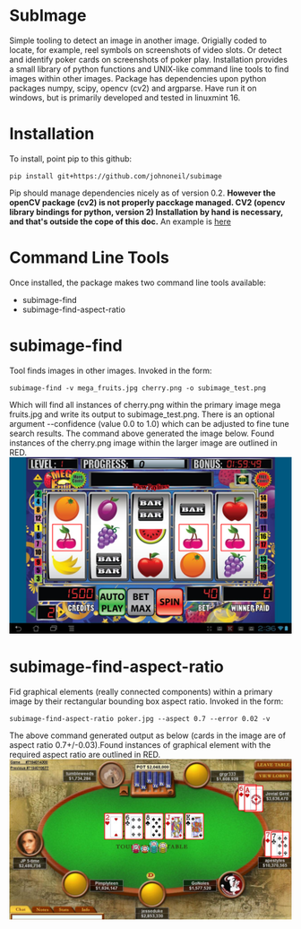 SubImage
========

Simple tooling to detect an image in another image. Origially coded to locate, for example, reel symbols on screenshots of video slots. Or detect and identify poker cards on screenshots of poker play.
Installation provides a small library of python functions and UNIX-like command line tools to find images within other images.
Package has dependencies upon python packages numpy, scipy, opencv (cv2) and argparse. Have run it on windows, but is primarily developed and tested in linuxmint 16.


Installation
============
To install, point pip to this github:
```
pip install git+https://github.com/johnoneil/subimage
```
Pip should manage dependencies nicely as of version 0.2. **However the openCV package (cv2) is not properly pacckage managed. CV2 (opencv library bindings for python, version 2) Installation by hand is necessary, and that's outside the cope of this doc.**
An example is [here](https://web.archive.org/web/20130620145414/http://www.neuroforge.co.uk/index.php/getting-started-with-python-a-opencv)

Command Line Tools
==================
Once installed, the package makes two command line tools available:
* subimage-find
* subimage-find-aspect-ratio

subimage-find
=============
Tool finds images in other images. Invoked in the form:
```
subimage-find -v mega_fruits.jpg cherry.png -o subimage_test.png
```
Which will find all instances of cherry.png within the primary image mega fruits.jpg and write its output to subimage_test.png.
There is an optional argument --confidence (value 0.0 to 1.0) which can be adjusted to fine tune search results.
The command above generated the image below. Found instances of the cherry.png image within the larger image are outlined in RED.
![subimage find results image](test/subimage-find-test.png "Example subimage-find results of above command.")

subimage-find-aspect-ratio
==========================
Fid graphical elements (really connected components) within a primary image by their rectangular bounding box aspect ratio. Invoked in the form:
```
subimage-find-aspect-ratio poker.jpg --aspect 0.7 --error 0.02 -v
```
The above command generated output as below (cards in the image are of aspect ratio 0.7+/-0.03).Found instances of graphical element with the required aspect ratio are outlined in RED.
![subimage find ar results image](test/poker.jpg.locations.png "Example subimage-find-aspect-ratio results of above command.")
